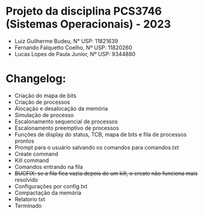 # Projeto da disciplina PCS3746 (Sistemas Operacionais) - 2023

-   Luiz Guilherme Budeu, N° USP: 11821639
-   Fernando Falquetto Coelho, Nº USP: 11820260
-   Lucas Lopes de Paula Junior, Nº USP: 9344880

# Changelog:

-   Criação do mapa de bits
-   Criação de processos
-   Alocação e desalocação da memória
-   Simulação de processo
-   Escalonamento sequencial de processos
-   Escalonamento preemptivo de processos
-   Funções de display do status, TCB, mapa de bits e fila de processos prontos
-   Prompt para o usuário salvando os comandos para comandos.txt
-   Create command
-   Kill command
-   Comandos entrando na fila
-   ~~BUGFIX: se a fila fica vazia depois de um kill, o create não funciona mais~~ resolvido
-   Configurações por config.txt
-   Compactação da memória
-   Relatorio txt
-   Terminado
